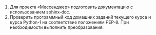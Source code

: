 1. Для проекта «Мессенджер» подготовить документацию с использованием sphinx-doc.
2. Проверить программный код домашних заданий текущего курса и курса Python-1 на соответствие положениям PEP-8. При
   необходимости выполнить преобразования.
